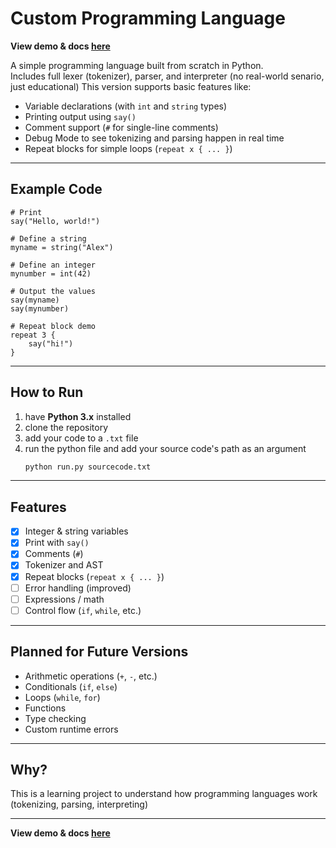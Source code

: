 # Custom Programming Language
**View demo & docs [here](https://jimmydin7.github.io/custom-programming-language/docs)**

A simple programming language built from scratch in Python.  
Includes full lexer (tokenizer), parser, and interpreter (no real-world senario, just educational)
This version supports basic features like:


- Variable declarations (with `int` and `string` types)
- Printing output using `say()`
- Comment support (`#` for single-line comments)
- Debug Mode to see tokenizing and parsing happen in real time
- Repeat blocks for simple loops (`repeat x { ... }`)

---

## Example Code

```plaintext
# Print
say("Hello, world!")

# Define a string
myname = string("Alex")

# Define an integer
mynumber = int(42)

# Output the values
say(myname)
say(mynumber)

# Repeat block demo
repeat 3 {
    say("hi!")
}
```

---

## How to Run

1. have **Python 3.x** installed
2. clone the repository
3. add your code to a `.txt` file
4. run the python file and add your source code's path as an argument
   ```bash
   python run.py sourcecode.txt
   ```

---

## Features

- [x] Integer & string variables
- [x] Print with `say()`
- [x] Comments (`#`)
- [x] Tokenizer and AST
- [x] Repeat blocks (`repeat x { ... }`)
- [ ] Error handling (improved)
- [ ] Expressions / math
- [ ] Control flow (`if`, `while`, etc.)

---

## Planned for Future Versions

- Arithmetic operations (`+`, `-`, etc.)
- Conditionals (`if`, `else`)
- Loops (`while`, `for`)
- Functions
- Type checking
- Custom runtime errors

---


## Why?

This is a learning project to understand how programming languages work (tokenizing, parsing, interpreting)

---
**View demo & docs [here](https://jimmydin7.github.io/custom-programming-language/docs)**
